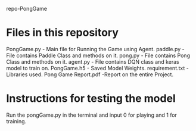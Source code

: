 repo-PongGame 

# Files in this repository
PongGame.py - Main file for Running the Game using Agent.
paddle.py - File contains Paddle Class and methods on it.
pong.py - File contains Pong Class and methods on it.
agent.py - File contains DQN  class and keras model to train on.
PongGame.h5 - Saved Model Weights.
requirement.txt - Libraries used.
Pong Game Report.pdf -Report on the entire Project.

# Instructions for testing the model
Run the pongGame.py in the terminal and input 0 for playing and 1 for training.
